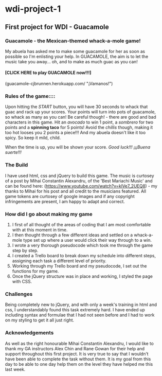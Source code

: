 # wdi-project-1

## First project for WDI - Guacamole

### Guacamole - the Mexican-themed whack-a-mole game!

My abuela has asked me to make some guacamole for her as soon as possible so I'm enlisting your help.
In GUACAMOLE, the aim is to let the music take you away... oh, and to make as much guac as you can! 

#### [CLICK HERE to play GUACAMOLE now!!!]
(guacamole-cjbrunnen.herokuapp.com/ "¡Vamanos!")

### Rules of the game::::
Upon hitting the *START* button, you will have 30 seconds to whack that guac and rack up your scores. Your points will turn into pots of guacamole, so whack as many as you can! 
Be careful though! - there are good and bad characters in this game. 
Hit an *avocado* to win 1 point, a *sombrero* for two points and a **spinning taco** for 5 points! Avoid the *chillis* though, making it too hot looses you 2 points a piece!!! And my abuela doesn't like it too spicy. So keep it mild, child.

When the time is up, you will be shown your score. 
*Good luck!!! ¡¡¡Buena suerte!!!*

### The Build
I have used html, css and jQuery to build this game.
The music is curtosey of a post by Mihai Constantin Alexandru, of the 'Best Mariachi Music' and can be found here:
(https://www.youtube.com/watch?v=klVe7_2UEQ8) - my thanks to Mihai for his post and all credit to the musicians featured. 
All game tokens are curtosey of google images and if any copyright infringements are present, I am happy to adapt and correct.

### How did I go about making my game
1. I first of all thought of the areas of coding that I am most comfortable with at this moment in time. 
2. I then thought through a few different ideas and settled on a whack-a-mole type set up where a user would click their way through to a win.
3. I wrote a very thorough pseudocode which took me through the game step by step.
4. I created a Trello board to break down my schedule into different steps, assigning each task a different level of priority.
5. Working through my Trello board and my pseudocode, I set out the functions for my game.
6. Once the jQuery structure was in place and working, I styled the page with CSS.

### Challenges
Being completely new to jQuery, and with only a week's training in html and css, I understandably found this task extremely hard. I have ended up including syntax and formulae that I had not seen before and I had to work on my styling to get it all just right.

### Acknowledgements
As well as the right honourable Mihai Constantin Alexandru, I would like to thank my GA instructors Alex Chin and Rane Gowan for their help and support throughout this first project. It is very true to say that I wouldn't have been able to complete the task without them. It is my goal from this day to be able to one day help them on the level they have helped me this last week.


